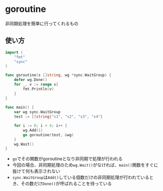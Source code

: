 # goroutine

非同期処理を簡単に行ってくれるもの

## 使い方


```go
import (
	"fmt"
	"sync"
)

func goroutine(s []string, wg *sync.WaitGroup) {
	defer wg.Done()
	for _, v := range s{
		fmt.Println(v)
	}
}
							
func main() {
	var wg sync.WaitGroup
	test := []string{"s1", "s2", "s3", "s4"}

	for i := 0; i < 4; i++ {
		wg.Add(1)
		go goroutine(test, &wg)
	}
	wg.Wait()
}
```

- `go`でその関数がgoroutineとなり非同期で処理が行われる
- 今回の場合、非同期処理のため`wg.Wait()`がなければ、`main()`関数をすぐに抜けて何も表示されない
- `sync.WaitGroup`は`Add()`している個数だけの非同期処理が行われているとき、その数だけ`Done()`が呼ばれることを待っている
